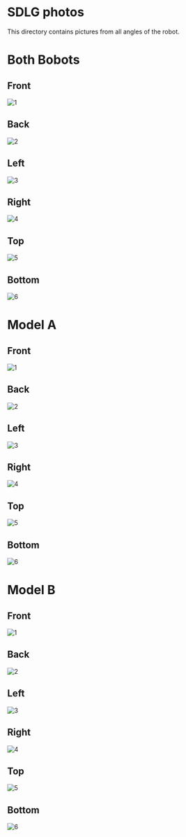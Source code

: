 SDLG photos
====

This directory contains pictures from all angles of the robot.

Both Bobots
====

## Front
![1](https://github.com/csvprobotica/WRO2024/blob/main/SDLG/v-photos/DUO/1_FRONT_DUO.jpg)

## Back
![2](https://github.com/csvprobotica/WRO2024/blob/main/SDLG/v-photos/DUO/2_BACK_DUO.jpg)

## Left
![3](https://github.com/csvprobotica/WRO2024/blob/main/SDLG/v-photos/DUO/3_LEFT_DUO.jpg)

## Right
![4](https://github.com/csvprobotica/WRO2024/blob/main/SDLG/v-photos/DUO/4_RIGHT_DUO.jpg)

## Top
![5](https://github.com/csvprobotica/WRO2024/blob/main/SDLG/v-photos/DUO/5_TOP_DUO.jpg)

## Bottom
![6](https://github.com/csvprobotica/WRO2024/blob/main/SDLG/v-photos/DUO/6_BOTTOM_DUO.jpg)

Model A
====

## Front
![1](https://github.com/csvprobotica/WRO2024/blob/main/SDLG/v-photos/A/1_FRONT_A.jpg)

## Back
![2](https://github.com/csvprobotica/WRO2024/blob/main/SDLG/v-photos/A/2_BACK_A.jpg)

## Left
![3](https://github.com/csvprobotica/WRO2024/blob/main/SDLG/v-photos/A/3_LEFT_A.jpg)

## Right
![4](https://github.com/csvprobotica/WRO2024/blob/main/SDLG/v-photos/A/4_RIGHT_A.jpg)

## Top
![5](https://github.com/csvprobotica/WRO2024/blob/main/SDLG/v-photos/A/5_TOP_A.jpg)

## Bottom
![6](hhttps://github.com/csvprobotica/WRO2024/blob/main/SDLG/v-photos/A/6_BOTTOM_A.jpg)


Model B
====

## Front
![1](https://github.com/csvprobotica/WRO2024/blob/main/SDLG/v-photos/B/1_FRONT_B.jpg)

## Back
![2](https://github.com/csvprobotica/WRO2024/blob/main/SDLG/v-photos/B/2_BACK_B.jpg)

## Left
![3](https://github.com/csvprobotica/WRO2024/blob/main/SDLG/v-photos/B/3_LEFT_B.jpg)

## Right
![4](https://github.com/csvprobotica/WRO2024/blob/main/SDLG/v-photos/B/4_RIGHT_B.jpg)

## Top
![5](https://github.com/csvprobotica/WRO2024/blob/main/SDLG/v-photos/B/5_TOP_B.jpg)

## Bottom
![6](https://github.com/csvprobotica/WRO2024/blob/main/SDLG/v-photos/B/6_BOTTOM_B.jpg)
